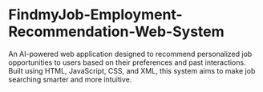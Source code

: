 # FindmyJob-Employment-Recommendation-Web-System
An AI-powered web application designed to recommend personalized job opportunities to users based on their preferences and past interactions. Built using HTML, JavaScript, CSS, and XML, this system aims to make job searching smarter and more intuitive.
